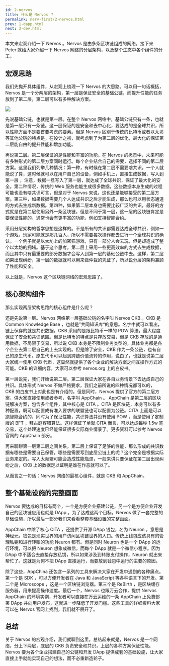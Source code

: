 ```yaml
---
id: 2-nervos
title: 什么是 Nervos ？
permalink: nerv-first/2-nervos.html
prev: 1-dapp.html
next: 3-dev.html
---
```


本文来宏观介绍一下 Nervos 。Nervos 是由多条区块链组成的网络，接下来 Peter 就给大家介绍一下 Nervos 网络的分层架构，以及整个生态中各个组件的分工。

## 宏观思路

我们先抛开具体组件，从宏观上梳理一下 Nervos 的大思路。可以用一句话概括，Nervos 是一个分两层的架构，第一层是保证安全的基础公链，而提升性能的任务放到了第二层，第二层可以有多种解决方案。

![](https://img.haoqicat.com/2018090602.jpg)

先说基础公链，也就是第一层。在整个 Nervos 网络中，基础公链只有一条，也就是第一层只有一条链。这一层保证的是安全和去中心化，要达成的是全球共识，所以性能方面不是要首要考虑的要素。但是 Nervos 区别于传统的比特币或者以太坊等其他公链的特点是，在设计之初，就考虑到了为第二层的优化，最大化的保证第二层能自由的提升性能和增加功能。

再说第二层。第二层保证的是性能和丰富的功能。在 Nervos 的愿景中，未来可能有多种形式的第二层方案同时运行。每个企业结合自己的需要，选择不同的第二层方案。这里我们列举几种情况：第一种，有时候在第二层不需要啥共识，一个人就能说了算，这时候就可以在用户自己的设备，例如手机上，直接生成数据，写入到第一层 ，注意，数据一旦写入了第一层，就达成了全球共识，保证了最大化的安全。第二种情况，传统的 Web 服务也能生成很多数据，这些数据本身生成的过程可能也没有啥共识可言，但是对于 Nervos 来说，这也还是能够接受的第二层方案。第三种，如果数据需要几个人达成共识之后才能生成，那么也可以用状态通道的方式去生成新数据。第四种，如果第二层本身也需要比较广泛的共识，最好的方式就是在第二层使用另外一条区块链，但是不同于第一层，这一层的区块链肯定是要保证性能的，通常也会有更丰富的功能，例如支持智能合约。

采用分层架构的哲学思想是这样的。不是所有的共识都需要达成全球共识，例如一个游戏，玩家可能就是那几百人，所以不需要每次操作都去进行一个全球共识的确认。一个例子就是以太坊上的加密猫游戏，只有一部分人会去玩，但是却造成了整个以太坊的拥堵。基于这个思考，第二层上采用一些更高效率的方式去生成数据，而且其中只有最重要的部分数据才会写入到第一层的基础公链中去。这样，第二层如果出现纠纷，第一层的数据就可以用来做仲裁的凭证了，所以说分层的架构兼顾了性能和安全。

以上就是，Nervos 这个区块链网络的宏观思路了。

## 核心架构组件

那么实现两层架构思路的核心组件是什么呢？

还是先说第一层。Nervos 网络第一层基础公链的名字叫 Nervos CKB 。CKB 是 Common Knowledge Base ，也就是”共同知识库“的意思。名字中就可以看出，链上保存的就是共识数据。CKB 采用的是跟比特币一样的 POW 算法，最大程度保证了安全和共识范围。但是比特币的特点是只存放交易，但是 CKB 存放的是通用数据，不局限于交易，所以说 CKB 本身是不限制业务类型的，具体业务都是各个企业去第二层自己的上去实现的。但是除了安全，CKB 作为一条公链，也有自己的原生代币。原生代币可以起到跨链价值流转的作用，说白了，也就是说第二层大家统一使用 CKB 代币，这显然就提供了各个企业的解决方案之间互操作方式的可能。CKB 的详细内容，大家可以参考 nervos.org 上的白皮书。

第一层说完，我们开始说第二层。第二层保证大家在各自业务情景下去达成自己的共识。具体形式 Nervos 不做严格要求，我们之前所说的四种情况都可以的，CKB 的白皮书上对此也是有介绍的。但是同时，Nervos 提供了官方的第二层方案，供大家直接使用或者参考，名字叫 AppChain 。 AppChain 是第二层的区块链解决方案，包含多个组件，其中核心是 CITA 。CITA 是区块链，本身可以有多种配置，既可以配置成有准入要求的联盟链也可以配置为公链。CITA 上面是可以跑智能合约的，同时为了保证性能，共识算法并没有使用 POW ，而是使用了定制版的 BFT ，拜占庭容错算法。这样保证了单就 CITA 而言，可以达成每秒 1.5w 笔交易，这个处理速度已经能保证很多实际商业情景了。更多资料可以参考 Nervos 官网的 AppChain 部分。

再来聊聊第一层第二层之间关系。第二层上保证了足够的性能，那么形成的共识数据有哪些是需要自己保管，哪些是需要写到底层公链上的呢？这个完全是根据实际业务来定的。写入太频繁可能会造成性能瓶颈，一般来讲只要保证在第二层出现纠纷之后，CKB 上的数据足以证明是谁在作恶就可以了。

从而言之一句话：Nervos 网络的最核心组件，就是 CKB 和 AppChain。

## 整个基础设施的完整画面

Nervos 要达成的目标有两个，一个是方便企业搭建公链，另一个是方便企业开发自己的区块链应用也就是 DApp 。为了达成这两个目标，Nervos 做了一套完整的基础设施，所以最后一部分我们来看看整套基础设置的完整画面。

AppChain 中除了核心 CITA ，还提供了开源 DApp 钱包，名为 Neuron ，意思是神经元。钱包是现实世界的用户访问区块链世界的入口。传统上钱包应该具有的管理私钥和进行转账的功能 Neuron 都有。但是同时 Neuron 也是一个 DApp 的运行环境，可以把 Neuron 想象成微信，而每个 DApp 就是一个微信小程序。因为 DApp 中不适合去直接存放私钥，所以如果涉及到转账支付操作，Neuron 就出来帮忙了。这就是为何不把 DApp 直接运行，而要放到钱包中运行的主要的原因。

除了这些，AppChina 还包含一系列的工具来解决大家在开发中遇到的各种痛点。第一个是 SDK ，可以方便开发者在 Java 和 JavaScript 等各种语言下的开发。第二个是 Microscope ，这是一个区块链浏览器。第三个是 ReBirth ，是区块缓存服务器，用来提高操作速度。最后一个，Nervos 也跟万云合作，提供 Nervos AppChain 的环境实例，开发者可以直接在万云运维的一条 AppChain 上免费部署 DApp 并向用户发布，这就进一步降低了开发门槛。这些工具的详细资料大家可以在 Nervos 官网上找到，我们就不展开了。

## 总结

关于 Nervos 的宏观介绍，我们就聊到这里。总结起来就是，Nervos 是一个网络，分上下两层，底层的 CKB 负责安全和共识，上层的各种方案保证性能。Nervos 要为各个企业搭建自己的公链和开发 DApp 提供成套的基础设施，让大家直接上手就能实现自己的想法，而不必重新造轮子。
